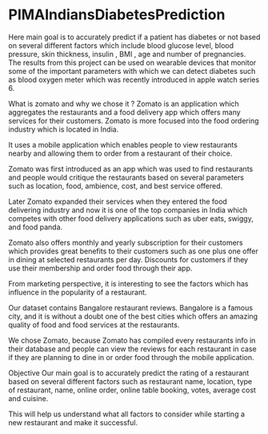 # PIMAIndiansDiabetesPrediction
Here main goal is to accurately predict if a patient has diabetes or not based on several different factors which include blood glucose level, blood pressure, skin thickness, insulin , BMI , age and number of pregnancies.  The results from this project can be used on wearable devices that monitor some of the important parameters with which we can detect diabetes such as blood oxygen meter which was recently introduced in apple watch series 6.

What is zomato and why we chose it ?
Zomato is an application which aggregates the restaurants and a food delivery app which offers many services for their customers. Zomato is more focused into the food ordering industry which is located in India. 

It uses a mobile application which enables people to view restaurants nearby and allowing them to order from a restaurant of their choice.	

Zomato was first introduced as an app which was used to find restaurants and people would critique the restaurants based on several parameters such as location, food, ambience, cost, and best service offered.	

Later Zomato expanded their services when they entered the food delivering industry and now it is one of the top companies in India which competes with other food delivery applications such as uber eats, swiggy, and food panda.	

Zomato also offers monthly and yearly subscription for their customers which provides great benefits to their customers such as one plus one offer in dining at selected restaurants per day. Discounts for customers if they use their membership and order food through their app.

From marketing perspective, it is interesting to see the factors which has influence in the popularity of a restaurant. 

Our dataset contains Bangalore restaurant reviews. Bangalore is a famous city, and it is without a doubt one of the best cities which offers an amazing quality of food and food services at the restaurants. 

We chose Zomato, because Zomato has compiled every restaurants info in their database and people can view the reviews for each restaurant in case if they are planning to dine in or order food through the mobile application.

Objective
Our main goal is to accurately predict the rating of a restaurant based on several different factors such as restaurant name, location, type of restaurant, name, online order, online table booking, votes, average cost and cuisine.

This will help us understand what all factors to consider while starting a new restaurant and make it successful.
